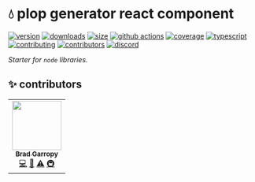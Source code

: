 # 💧 plop generator react component

[![version][version-badge]][npm]
[![downloads][downloads-badge]][npm]
[![size][size-badge]][bundlephobia]
[![github actions][github-actions-badge]][github-actions]
[![coverage][codecov-badge]][codecov]
[![typescript][typescript-badge]][typescript]
[![contributing][contributing-badge]][contributing]
[![contributors][contributors-badge]][contributors]
[![discord][discord-badge]][discord]

_Starter for `node` libraries._

## ✨ contributors

<!-- ALL-CONTRIBUTORS-LIST:START - Do not remove or modify this section -->
<!-- prettier-ignore-start -->
<!-- markdownlint-disable -->
<table>
  <tr>
    <td align="center"><a href="https://bradgarropy.com"><img src="https://avatars.githubusercontent.com/u/11336745?v=4?s=100" width="100px;" alt=""/><br /><sub><b>Brad Garropy</b></sub></a><br /><a href="https://github.com/bradgarropy/node-library-starter/commits?author=bradgarropy" title="Code">💻</a> <a href="https://github.com/bradgarropy/node-library-starter/commits?author=bradgarropy" title="Documentation">📖</a> <a href="https://github.com/bradgarropy/node-library-starter/commits?author=bradgarropy" title="Tests">⚠️</a> <a href="#infra-bradgarropy" title="Infrastructure (Hosting, Build-Tools, etc)">🚇</a></td>
  </tr>
</table>

<!-- markdownlint-restore -->
<!-- prettier-ignore-end -->

<!-- ALL-CONTRIBUTORS-LIST:END -->

[version-badge]: https://img.shields.io/npm/v/@bradgarropy/plop-generator-react-component.svg?style=flat-square
[npm]: https://www.npmjs.com/package/@bradgarropy/plop-generator-react-component
[downloads-badge]: https://img.shields.io/npm/dt/@bradgarropy/plop-generator-react-component?style=flat-square
[size-badge]: https://img.shields.io/bundlephobia/minzip/@bradgarropy/plop-generator-react-component?style=flat-square
[bundlephobia]: https://bundlephobia.com/result?p=@bradgarropy/plop-generator-react-component
[github-actions]: https://github.com/bradgarropy/plop-generator-react-component/actions
[github-actions-badge]: https://img.shields.io/github/workflow/status/bradgarropy/plop-generator-react-component/%F0%9F%9A%80%20release?style=flat-square
[codecov]: https://app.codecov.io/gh/bradgarropy/plop-generator-react-component
[codecov-badge]: https://img.shields.io/codecov/c/github/bradgarropy/plop-generator-react-component?style=flat-square
[typescript]: https://www.typescriptlang.org/dt/search?search=%40bradgarropy%2Fplop-generator-react-component
[typescript-badge]: https://img.shields.io/npm/types/@bradgarropy/plop-generator-react-component?style=flat-square
[contributing]: https://github.com/bradgarropy/plop-generator-react-component/blob/master/contributing.md
[contributing-badge]: https://img.shields.io/badge/PRs-welcome-success?style=flat-square
[contributors]: #-contributors
[contributors-badge]: https://img.shields.io/github/all-contributors/bradgarropy/plop-generator-react-component?style=flat-square
[discord]: https://bradgarropy.com/discord
[discord-badge]: https://img.shields.io/discord/748196643140010015?style=flat-square
